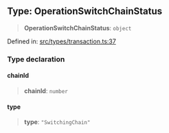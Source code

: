 
## Type: OperationSwitchChainStatus

> **OperationSwitchChainStatus**: `object`

Defined in: [src/types/transaction.ts:37](https://github.com/centrifuge/sdk/blob/20843ed5c656c598907fcc377c378e170894e8e0/src/types/transaction.ts#L37)

### Type declaration

#### chainId

> **chainId**: `number`

#### type

> **type**: `"SwitchingChain"`

